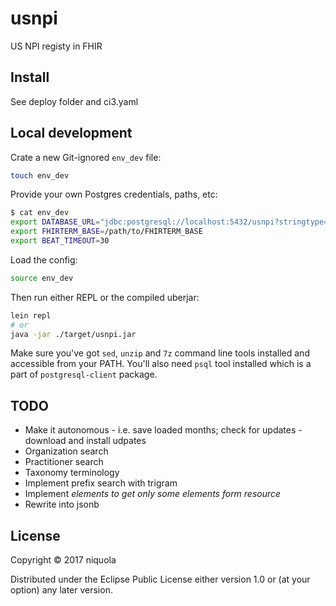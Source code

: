 # usnpi

US NPI registy in FHIR

## Install

See deploy folder and ci3.yaml

## Local development

Crate a new Git-ignored `env_dev` file:

```bash
touch env_dev
```

Provide your own Postgres credentials, paths, etc:

```bash
$ cat env_dev
export DATABASE_URL="jdbc:postgresql://localhost:5432/usnpi?stringtype=unspecified&user=<user>&password=<password>"
export FHIRTERM_BASE=/path/to/FHIRTERM_BASE
export BEAT_TIMEOUT=30
```

Load the config:

```bash
source env_dev
```

Then run either REPL or the compiled uberjar:

```bash
lein repl
# or
java -jar ./target/usnpi.jar
```

Make sure you've got `sed`, `unzip` and `7z` command line tools installed and
accessible from your PATH. You'll also need `psql` tool installed which is a
part of `postgresql-client` package.

## TODO

* Make it autonomous - i.e. save loaded months; check for updates - download and install udpates
* Organization search
* Practitioner search
* Taxonomy terminology
* Implement prefix search with trigram
* Implement _elements to get only some elements form resource_
* Rewrite into jsonb

## License

Copyright © 2017 niquola

Distributed under the Eclipse Public License either version 1.0 or (at
your option) any later version.
